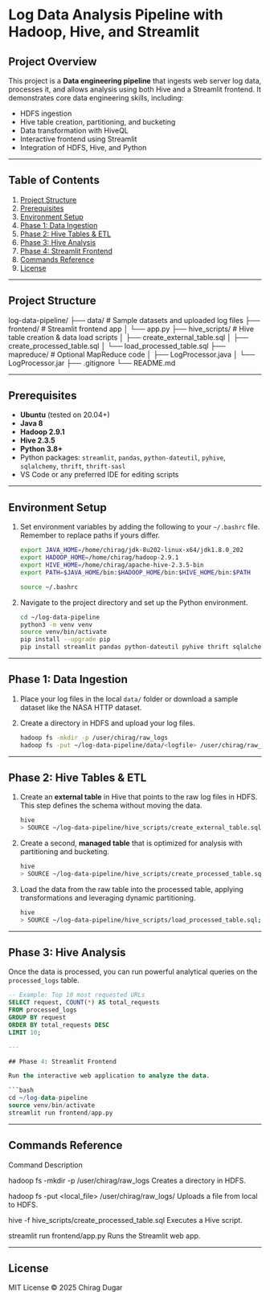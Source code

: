 # Log Data Analysis Pipeline with Hadoop, Hive, and Streamlit

## Project Overview

This project is a **Data engineering pipeline** that ingests web server log data, processes it, and allows analysis using both Hive and a Streamlit frontend. It demonstrates core data engineering skills, including:

- HDFS ingestion
- Hive table creation, partitioning, and bucketing
- Data transformation with HiveQL
- Interactive frontend using Streamlit
- Integration of HDFS, Hive, and Python

---

## Table of Contents

1. [Project Structure](#project-structure)
2. [Prerequisites](#prerequisites)
3. [Environment Setup](#environment-setup)
4. [Phase 1: Data Ingestion](#phase-1-data-ingestion)
5. [Phase 2: Hive Tables & ETL](#phase-2-hive-tables--etl)
6. [Phase 3: Hive Analysis](#phase-3-hive-analysis)
7. [Phase 4: Streamlit Frontend](#phase-4-streamlit-frontend)
8. [Commands Reference](#commands-reference)
9. [License](#license)

---

## Project Structure

log-data-pipeline/
├── data/                       # Sample datasets and uploaded log files
├── frontend/                   # Streamlit frontend app
│   └── app.py
├── hive_scripts/               # Hive table creation & data load scripts
│   ├── create_external_table.sql
│   ├── create_processed_table.sql
│   └── load_processed_table.sql
├── mapreduce/                  # Optional MapReduce code
│   ├── LogProcessor.java
│   └── LogProcessor.jar
├── .gitignore
└── README.md

---

## Prerequisites

-   **Ubuntu** (tested on 20.04+)
-   **Java 8**
-   **Hadoop 2.9.1**
-   **Hive 2.3.5**
-   **Python 3.8+**
-   Python packages: `streamlit`, `pandas`, `python-dateutil`, `pyhive`, `sqlalchemy`, `thrift`, `thrift-sasl`
-   VS Code or any preferred IDE for editing scripts

---

## Environment Setup

1.  Set environment variables by adding the following to your `~/.bashrc` file. Remember to replace paths if yours differ.

    ```bash
    export JAVA_HOME=/home/chirag/jdk-8u202-linux-x64/jdk1.8.0_202
    export HADOOP_HOME=/home/chirag/hadoop-2.9.1
    export HIVE_HOME=/home/chirag/apache-hive-2.3.5-bin
    export PATH=$JAVA_HOME/bin:$HADOOP_HOME/bin:$HIVE_HOME/bin:$PATH

    source ~/.bashrc
    ```

2.  Navigate to the project directory and set up the Python environment.

    ```bash
    cd ~/log-data-pipeline
    python3 -m venv venv
    source venv/bin/activate
    pip install --upgrade pip
    pip install streamlit pandas python-dateutil pyhive thrift sqlalchemy thrift-sasl
    ```

---

## Phase 1: Data Ingestion

1.  Place your log files in the local `data/` folder or download a sample dataset like the NASA HTTP dataset.

2.  Create a directory in HDFS and upload your log files.

    ```bash
    hadoop fs -mkdir -p /user/chirag/raw_logs
    hadoop fs -put ~/log-data-pipeline/data/<logfile> /user/chirag/raw_logs/
    ```

---

## Phase 2: Hive Tables & ETL

1.  Create an **external table** in Hive that points to the raw log files in HDFS. This step defines the schema without moving the data.

    ```bash
    hive
    > SOURCE ~/log-data-pipeline/hive_scripts/create_external_table.sql;
    ```

2.  Create a second, **managed table** that is optimized for analysis with partitioning and bucketing.

    ```bash
    hive
    > SOURCE ~/log-data-pipeline/hive_scripts/create_processed_table.sql;
    ```

3.  Load the data from the raw table into the processed table, applying transformations and leveraging dynamic partitioning.

    ```bash
    hive
    > SOURCE ~/log-data-pipeline/hive_scripts/load_processed_table.sql;
    ```

---

## Phase 3: Hive Analysis

Once the data is processed, you can run powerful analytical queries on the `processed_logs` table.

```sql
-- Example: Top 10 most requested URLs
SELECT request, COUNT(*) AS total_requests
FROM processed_logs
GROUP BY request
ORDER BY total_requests DESC
LIMIT 10;

---

## Phase 4: Streamlit Frontend

Run the interactive web application to analyze the data.

```bash
cd ~/log-data-pipeline
source venv/bin/activate
streamlit run frontend/app.py
```

---

## Commands Reference
Command	Description

hadoop fs -mkdir -p /user/chirag/raw_logs	       Creates a directory in HDFS.

hadoop fs -put <local_file> /user/chirag/raw_logs/	Uploads a file from local to HDFS.

hive -f hive_scripts/create_processed_table.sql	    Executes a Hive script.

streamlit run frontend/app.py	                  Runs the Streamlit web app.

---

## License
MIT License © 2025 Chirag Dugar
